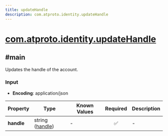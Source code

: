 ```yaml
---
title: updateHandle
description: com.atproto.identity.updateHandle
---
```


# [com.atproto.identity.updateHandle](https://github.com/myConsciousness/atproto.dart/blob/main/lexicons/com/atproto/identity/updateHandle.json)

## #main

Updates the handle of the account.

### Input

- **Encoding**: application/json

| Property | Type | Known Values | Required | Description |
| --- | --- | --- | :---: | --- |
| **handle** | string ([handle](https://atproto.com/specs/handle)) | - | ✅ | - |
